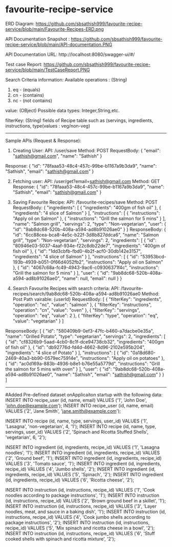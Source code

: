 # favourite-recipe-service

ERD Diagram: https://github.com/sbsathish999/favourite-recipe-service/blob/main/Favourite-Recipes-ERD.png

API Documentation Snapshot : https://github.com/sbsathish999/favourite-recipe-service/blob/main/API-documentation.PNG

API Documentation URL: http://localhost:8080/swagger-ui/#/

Test case Report: https://github.com/sbsathish999/favourite-recipe-service/blob/main/TestCaseReport.PNG

Search Criteria information:
Available operations : (String)
1. eq - (equals)
2. cn - (contains)
3. nc - (not contains)

value: (OBject) Possible data types: Integer,String,etc.

filterKey: (String) fields of Recipe table such as (servings, ingredients, instructions, type(values : veg/non-veg) 

---------------------------------------------------------------------------------------------------

Sample APIs (Request & Response):

1. Creating User:
API: /user/save
Method: POST
RequestBody: 
{
  "email": "sathish@gmail.com",
  "name": "Sathish"
}

Response:
{
  "id": "78faaa53-48c4-457c-99be-b1167a9b3da9",
  "name": "Sathish",
  "email": "sathish@gmail.com"
}

2. Fetching user:
API: /user/get?email=sathish@gmail.com
Method: GET
Response:
{
  "id": "78faaa53-48c4-457c-99be-b1167a9b3da9",
  "name": "Sathish",
  "email": "sathish@gmail.com"
}

3. Saving Favourite Recipe:
API: /favourite-recipes/save
Method: POST
RequestBody:
{
  "ingredients": [
    {
      "ingredients": "400gm of fish oil"
    },
   {
      "ingredients": "4 slice of Salmon"
    }
  ],
  "instructions": [
    {
      "instructions": "Apply oil on Salmon"
    },
   {
      "instructions": "Grill the salmon for 5 mins"
    }
  ],
  "name": "Salmon grill",
  "servings": 2,
  "type": "Non-vegetarian",
  "user": {
    "id": "9ab8dc68-520b-408a-a594-ad8b91026ae0"
  }
}
ResponseBody:
{
  "id": "6cc88cea-bca8-4e5c-b22f-3d8b827ddca6",
  "name": "Salmon grill",
  "type": "Non-vegetarian",
  "servings": 2,
  "ingredients": [
    {
      "id": "80946e03-5037-4aaf-934e-f22c8db22de7",
      "ingredients": "400gm of fish oil"
    },
    {
      "id": "1dd3cbfb-fbd0-4b2f-acf0-30db142e3157",
      "ingredients": "4 slice of Salmon"
    }
  ],
  "instructions": [
    {
      "id": "53953bcd-193b-4939-b051-0f66d4052fb2",
      "instructions": "Apply oil on Salmon"
    },
    {
      "id": "4067c68a-fc49-4943-9ac6-c09306371f4c",
      "instructions": "Grill the salmon for 5 mins"
    }
  ],
  "user": {
    "id": "9ab8dc68-520b-408a-a594-ad8b91026ae0",
    "name": null,
    "email": null
  }
}

4. Search Favourite Recipes with search criteria:
API: /favourite-recipes/search/9ab8dc68-520b-408a-a594-ad8b91026ae0
Method: Post
Path vairable: {userId}
RequestBody:
[
  {
    "filterKey": "ingredients",
    "operation": "nc",
    "value": "salmon"
  },
 {
    "filterKey": "instructions",
    "operation": "cn",
    "value": "oven"
  },
{
    "filterKey": "servings",
    "operation": "eq",
    "value": 2
  },
{
    "filterKey": "type",
    "operation": "eq",
    "value": "vegetarian"
  }
]

ResponseBody:
[
  {
    "id": "580409b9-0ef3-47fc-b460-a7dacbe0e35a",
    "name": "Grilled Potato",
    "type": "vegetarian",
    "servings": 2,
    "ingredients": [
      {
        "id": "cf8326b9-5aad-4cb0-8c1f-dce94738cb32",
        "ingredients": "400gm of fish oil"
      },
      {
        "id": "db92776d-fd4d-4662-8d96-2102e595b204",
        "ingredients": "4 slice of Potato"
      }
    ],
    "instructions": [
      {
        "id": "0a18d680-2469-40a3-bb90-0579ec75914e",
        "instructions": "Apply oil on potatoes"
      },
      {
        "id": "ac0d169a-883b-4936-b8e1-b76e55a5779d",
        "instructions": "Grill the salmon for 5 mins with oven"
      }
    ],
    "user": {
      "id": "9ab8dc68-520b-408a-a594-ad8b91026ae0",
      "name": "Sathish",
      "email": "sathish@gmail.com"
    }
  }
]

---------------------------------------------------------------------------------------------------


#Added Pre-defined dataset onApplicaiton startup with the following data:
INSERT INTO recipe_user (id, name, email) VALUES ('1', 'John Doe', 'john.doe@example.com');
INSERT INTO recipe_user (id, name, email) VALUES ('2', 'Jane Smith', 'jane.smith@example.com');

INSERT INTO recipe (id, name, type, servings, user_id) VALUES ('1', 'Lasagna', 'non-vegetarian', 4, '1');
INSERT INTO recipe (id, name, type, servings, user_id) VALUES ('2', 'Spinach and Ricotta Stuffed Shells', 'vegetarian', 6, '2');

INSERT INTO ingredient (id, ingredients, recipe_id) VALUES ('1', 'Lasagna noodles', '1');
INSERT INTO ingredient (id, ingredients, recipe_id) VALUES ('2', 'Ground beef', '1');
INSERT INTO ingredient (id, ingredients, recipe_id) VALUES ('3', 'Tomato sauce', '1');
INSERT INTO ingredient (id, ingredients, recipe_id) VALUES ('4', 'Jumbo shells', '2');
INSERT INTO ingredient (id, ingredients, recipe_id) VALUES ('5', 'Spinach', '2');
INSERT INTO ingredient (id, ingredients, recipe_id) VALUES ('6', 'Ricotta cheese', '2');

INSERT INTO instruction (id, instructions, recipe_id) VALUES ('1', 'Cook noodles according to package instructions', '1');
INSERT INTO instruction (id, instructions, recipe_id) VALUES ('2', 'Brown ground beef in a skillet', '1');
INSERT INTO instruction (id, instructions, recipe_id) VALUES ('3', 'Layer noodles, meat, and sauce in a baking dish', '1');
INSERT INTO instruction (id, instructions, recipe_id) VALUES ('4', 'Cook jumbo shells according to package instructions', '2');
INSERT INTO instruction (id, instructions, recipe_id) VALUES ('5', 'Mix spinach and ricotta cheese in a bowl', '2');
INSERT INTO instruction (id, instructions, recipe_id) VALUES ('6', 'Stuff cooked shells with spinach and ricotta mixture', '2');




